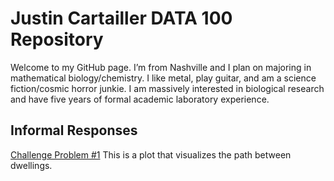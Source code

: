 # Justin Cartailler DATA 100 Repository

Welcome to my GitHub page.  I’m from Nashville and I plan on majoring in mathematical biology/chemistry.  I like metal, play guitar, and am a science fiction/cosmic horror junkie.  I am massively interested in biological research and have five years of formal academic laboratory experience.

## Informal Responses
[Challenge Problem #1](https://github.com/jacartailler/data100JC/blob/main/R%20challenge%201.png)
This is a plot that visualizes the path between dwellings.
